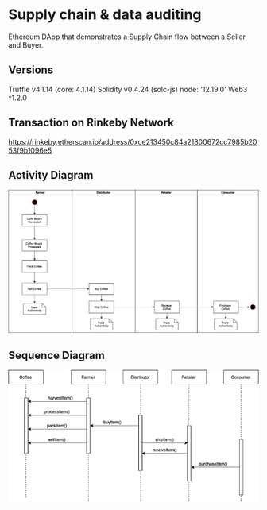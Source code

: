 # Supply chain & data auditing
Ethereum DApp that demonstrates a Supply Chain flow between a Seller and Buyer.

## Versions
Truffle v4.1.14 (core: 4.1.14)
Solidity v0.4.24 (solc-js)
node: '12.19.0'
Web3 ^1.2.0

## Transaction on Rinkeby Network 
https://rinkeby.etherscan.io/address/0xce213450c84a21800672cc7985b2053f9b1096e5

## Activity Diagram 

![truffle test](images/ActivityDiagram.png)


## Sequence Diagram 

![truffle test](images/SequenceDiagram.png)